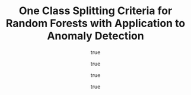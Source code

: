 ---
arxiv: 1611.01971v1
author:
- family: Goix
  given: Nicolas
  institute: "T\xE9l\xE9com Paristech"
- family: Brault
  given: Romain
  institute: "T\xE9l\xE9com Paristech"
- family: Drougard
  given: Nicolas
  institute: ISAE
- family: Chiapino
  given: "Ma\xEBl"
  institute: "T\xE9l\xE9com Paristech"
layout: refuses
section: pre
title: One Class Splitting Criteria for Random Forests with Application to Anomaly
  Detection
---